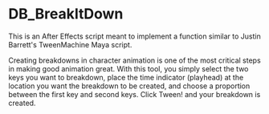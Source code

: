 # DB_BreakItDown

This is an After Effects script meant to implement a function similar to Justin Barrett's TweenMachine Maya script. 

Creating breakdowns in character animation is one of the most critical steps in making good animation great. With this tool,
you simply select the two keys you want to breakdown, place the time indicator (playhead) at the location you want the 
breakdown to be created, and choose a proportion between the first key and second keys. Click Tween! and your breakdown is 
created.

